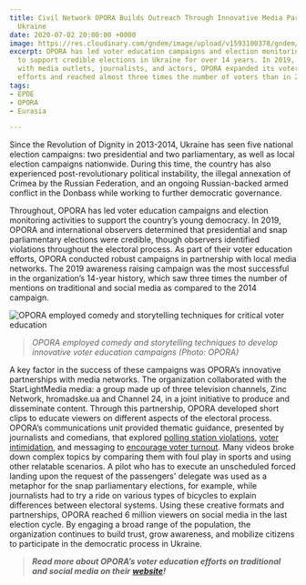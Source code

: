 ```yaml
---
title: Civil Network OPORA Builds Outreach Through Innovative Media Partnerships in
  Ukraine
date: 2020-07-02 20:00:00 +0000
image: https://res.cloudinary.com/gndem/image/upload/v1593100378/gndem/OPORA_1_cabzoq.png
excerpt: OPORA has led voter education campaigns and election monitoring activities
  to support credible elections in Ukraine for over 14 years. In 2019, through partnerships
  with media outlets, journalists, and actors, OPORA expanded its voter education
  efforts and reached almost three times the number of voters than in 2014.
tags:
- EPDE
- OPORA
- Eurasia

---
```

Since the Revolution of Dignity in 2013-2014, Ukraine has seen five national election campaigns: two presidential and two parliamentary, as well as local election campaigns nationwide. During this time, the country has also experienced post-revolutionary political instability, the illegal annexation of Crimea by the Russian Federation, and an ongoing Russian-backed armed conflict in the Donbass while working to further democratic governance.

Throughout, OPORA has led voter education campaigns and election monitoring activities to support the country’s young democracy. In 2019, OPORA and international observers determined that presidential and snap parliamentary elections were credible, though observers identified violations throughout the electoral process. As part of their voter education efforts, OPORA conducted robust campaigns in partnership with local media networks. The 2019 awareness raising campaign was the most successful in the organization’s 14-year history, which saw three times the number of mentions on traditional and social media as compared to the 2014 campaign.

![OPORA employed comedy and storytelling techniques for critical voter education](https://res.cloudinary.com/gndem/image/upload/v1593100553/gndem/OPORA_2_y1xmnw.png "OPORA Voter Education Video")

> _OPORA employed comedy and storytelling techniques to develop innovative voter education campaigns (Photo: OPORA)_

A key factor in the success of these campaigns was OPORA’s innovative partnerships with media networks. The organization collaborated with the StarLightMedia media: a group made up of three television channels, Zinc Network, hromadske.ua and Channel 24, in a joint initiative to produce and disseminate content. Through this partnership, OPORA developed short clips to educate viewers on different aspects of the electoral process. OPORA’s communications unit provided thematic guidance, presented by journalists and comedians, that explored [polling station violations](https://www.facebook.com/watch/?t=4&v=774711412934834 "Polling Station Violations Video"), [voter intimidation](https://www.facebook.com/watch/?t=31&v=563391657563545 "Voter intimidatoin video"), and messaging to [encourage voter turnout](https://www.facebook.com/watch/?t=13&v=714401779304813 "Voter turnout video"). Many videos broke down complex topics by comparing them with foul play in sports and using other relatable scenarios. A pilot who has to execute an unscheduled forced landing upon the request of the passengers' delegate was used as a metaphor for the snap parliamentary elections, for example, while journalists had to try a ride on various types of bicycles to explain differences between electoral systems. Using these creative formats and partnerships, OPORA reached 6 million viewers on social media in the last election cycle. By engaging a broad range of the population, the organization continues to build trust, grow awareness, and mobilize citizens to participate in the democratic process in Ukraine.

> **_Read more about OPORA’s voter education efforts on traditional and social media on their_** [**_website_**](https://www.oporaua.org/en/news/vybory/efektyvna-prosvita/)**_!_**